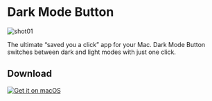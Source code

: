 # Dark Mode Button


![shot01](https://user-images.githubusercontent.com/11250400/90789026-11bf8480-e30f-11ea-8f1e-1a644d69daaa.png)


The ultimate “saved you a click” app for your Mac. Dark Mode Button switches between dark and light modes with just one click.



## Download

[![Get it on macOS](http://jaywcjlove.github.io/sb/download/white-macos.svg)](https://github.com/)


